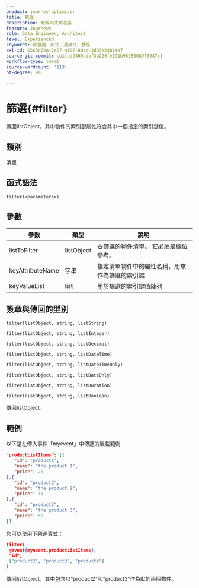 ```yaml
---
product: journey optimizer
title: 篩選
description: 瞭解函式篩選器
feature: Journeys
role: Data Engineer, Architect
level: Experienced
keywords: 篩選器，函式，運算式，歷程
exl-id: 05e3d2ba-1a27-4f27-88cc-3d83eb3b14af
source-git-commit: cb1fed2460ddbf3b226fe191b9695008970937c1
workflow-type: tm+mt
source-wordcount: '113'
ht-degree: 9%

---
```


# 篩選{#filter}

傳回listObject，其中物件的索引鍵屬性符合其中一個指定的索引鍵值。

## 類別

清單

## 函式語法

`filter(<parameters>)`

## 參數

| 參數 | 類型 | 說明 |
|-----------|------------------|------------------|
| listToFilter | listObject | 要篩選的物件清單。 它必須是欄位參考。 |
| keyAttributeName | 字串 | 指定清單物件中的屬性名稱，用來作為篩選的索引鍵 |
| keyValueList | list | 用於篩選的索引鍵值陣列 |

## 簽章與傳回的型別

`filter(listObject, string, listString)`

`filter(listObject, string, listInteger)`

`filter(listObject, string, listDecimal)`

`filter(listObject, string, listDateTime)`

`filter(listObject, string, listDateTimeOnly)`

`filter(listObject, string, listDateOnly)`

`filter(listObject, string, listDuration)`

`filter(listObject, string, listBoolean)`

傳回listObject。

## 範例

以下是在傳入事件「myevent」中傳遞的裝載範例：

```json
"productListItems": [{
   "id": "product1",
   "name": "the product 1",
   "price": 20
},{
   "id": "product2",
   "name": "the product 2",
   "price": 30
},{
   "id": "product3",
   "name": "the product 3",
   "price": 50
}]
```

您可以使用下列運算式：

```json
filter(
 @event{myevent.productListItems},
 "id", 
 ["product2", "product3", "product4"]
)
```

傳回listObject，其中包含以&quot;product2&quot;和&quot;product3&quot;作為ID的兩個物件。
